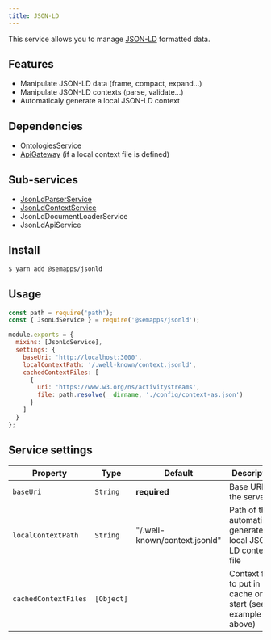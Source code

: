 ```yaml
---
title: JSON-LD
---
```


This service allows you to manage [JSON-LD](https://json-ld.org/) formatted data.

## Features

- Manipulate JSON-LD data (frame, compact, expand...)
- Manipulate JSON-LD contexts (parse, validate...)
- Automaticaly generate a local JSON-LD context

## Dependencies

- [OntologiesService](./ontologies)
- [ApiGateway](https://moleculer.services/docs/0.14/moleculer-web.html) (if a local context file is defined)

## Sub-services

- [JsonLdParserService](parser)
- [JsonLdContextService](context)
- JsonLdDocumentLoaderService
- JsonLdApiService

## Install

```bash
$ yarn add @semapps/jsonld
```

## Usage

```js
const path = require('path');
const { JsonLdService } = require('@semapps/jsonld');

module.exports = {
  mixins: [JsonLdService],
  settings: {
    baseUri: 'http://localhost:3000',
    localContextPath: '/.well-known/context.jsonld',
    cachedContextFiles: [
      {
        uri: 'https://www.w3.org/ns/activitystreams',
        file: path.resolve(__dirname, './config/context-as.json')
      }
    ]
  }
};
```

## Service settings

| Property             | Type       | Default                       | Description                                                    |
| -------------------- | ---------- | ----------------------------- | -------------------------------------------------------------- |
| `baseUri`            | `String`   | **required**                  | Base URL of the server.                                        |
| `localContextPath`   | `String`   | "/.well-known/context.jsonld" | Path of the automatically generated local JSON-LD context file |
| `cachedContextFiles` | `[Object]` |                               | Context files to put in cache on start (see example above)     |
